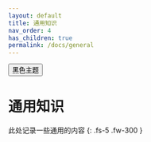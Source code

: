 ```yaml
---
layout: default
title: 通用知识
nav_order: 4
has_children: true
permalink: /docs/general
---
```

<button class="btn js-toggle-dark-mode">黑色主题</button>

<script type="text/javascript" src="{{ "/assets/js/dark-mode-preview.js" | absolute_url }}"></script>
# 通用知识

此处记录一些通用的内容
{: .fs-5 .fw-300 }


